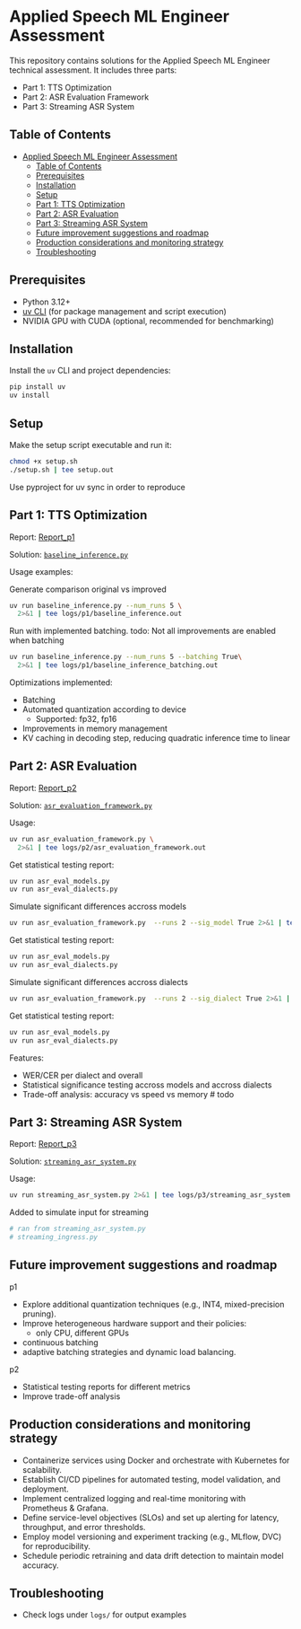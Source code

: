 # Applied Speech ML Engineer Assessment

This repository contains solutions for the Applied Speech ML Engineer technical assessment. It includes three parts:
- Part 1: TTS Optimization
- Part 2: ASR Evaluation Framework
- Part 3: Streaming ASR System

## Table of Contents
- [Applied Speech ML Engineer Assessment](#applied-speech-ml-engineer-assessment)
  - [Table of Contents](#table-of-contents)
  - [Prerequisites](#prerequisites)
  - [Installation](#installation)
  - [Setup](#setup)
  - [Part 1: TTS Optimization](#part-1-tts-optimization)
  - [Part 2: ASR Evaluation](#part-2-asr-evaluation)
  - [Part 3: Streaming ASR System](#part-3-streaming-asr-system)
  - [Future improvement suggestions and roadmap](#future-improvement-suggestions-and-roadmap)
  - [Production considerations and monitoring strategy](#production-considerations-and-monitoring-strategy)
  - [Troubleshooting](#troubleshooting)

## Prerequisites
- Python 3.12+
- [uv CLI](https://github.com/xthexder/uv) (for package management and script execution)
- NVIDIA GPU with CUDA (optional, recommended for benchmarking)

## Installation
Install the `uv` CLI and project dependencies:
```bash
pip install uv
uv install
```

## Setup
Make the setup script executable and run it:
```bash
chmod +x setup.sh
./setup.sh | tee setup.out
```

Use pyproject for uv sync in order to reproduce

## Part 1: TTS Optimization
Report: [Report_p1](p1.md)

Solution: [`baseline_inference.py`](baseline_inference.py:1)

Usage examples:

Generate comparison original vs improved
```bash
uv run baseline_inference.py --num_runs 5 \
  2>&1 | tee logs/p1/baseline_inference.out
```

Run with implemented batching.
todo: Not all improvements are enabled when batching
```bash
uv run baseline_inference.py --num_runs 5 --batching True\
  2>&1 | tee logs/p1/baseline_inference_batching.out
```

Optimizations implemented:
- Batching
- Automated quantization according to device
  - Supported: fp32, fp16
- Improvements in memory management
- KV caching in decoding step, reducing quadratic inference time to linear

## Part 2: ASR Evaluation
Report: [Report_p2](p2.md)

Solution: [`asr_evaluation_framework.py`](asr_evaluation_framework.py:1)

Usage:
```bash
uv run asr_evaluation_framework.py \
  2>&1 | tee logs/p2/asr_evaluation_framework.out
```
Get statistical testing report:
```bash
uv run asr_eval_models.py
uv run asr_eval_dialects.py
```

Simulate significant differences accross models
```bash
uv run asr_evaluation_framework.py  --runs 2 --sig_model True 2>&1 | tee logs/p2/asr_evaluation_framework_significant_model.out

```
Get statistical testing report:

```bash
uv run asr_eval_models.py
uv run asr_eval_dialects.py
```

Simulate significant differences accross dialects

```bash
uv run asr_evaluation_framework.py  --runs 2 --sig_dialect True 2>&1 | tee logs/p2/asr_evaluation_framework_significant_dialect.out
```
Get statistical testing report:

```bash
uv run asr_eval_models.py
uv run asr_eval_dialects.py
```

Features:
- WER/CER per dialect and overall
- Statistical significance testing accross models and accross dialects
- Trade-off analysis: accuracy vs speed vs memory # todo

## Part 3: Streaming ASR System
Report: [Report_p3](p3.md)

Solution: [`streaming_asr_system.py`](streaming_asr_system.py:1)

Usage:
```bash
uv run streaming_asr_system.py 2>&1 | tee logs/p3/streaming_asr_system.out
```

Added to simulate input for streaming
```bash
# ran from streaming_asr_system.py
# streaming_ingress.py
```


## Future improvement suggestions and roadmap
p1
- Explore additional quantization techniques (e.g., INT4, mixed-precision pruning).
- Improve heterogeneous hardware support and their policies:
  - only CPU, different GPUs
- continuous batching
- adaptive batching strategies and dynamic load balancing.

p2
- Statistical testing reports for different metrics
- Improve trade-off analysis

## Production considerations and monitoring strategy
- Containerize services using Docker and orchestrate with Kubernetes for scalability.
- Establish CI/CD pipelines for automated testing, model validation, and deployment.
- Implement centralized logging and real-time monitoring with Prometheus & Grafana.
- Define service-level objectives (SLOs) and set up alerting for latency, throughput, and error thresholds.
- Employ model versioning and experiment tracking (e.g., MLflow, DVC) for reproducibility.
- Schedule periodic retraining and data drift detection to maintain model accuracy.

## Troubleshooting
- Check logs under `logs/` for output examples

